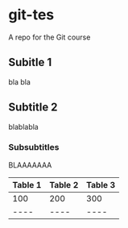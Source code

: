 # git-tes
A repo for the Git course

## Subitle 1

bla bla

## Subtitle 2

blablabla

### Subsubtitles

BLAAAAAAA

|Table 1|Table 2|Table 3|
|----|----|----|
|100|200|300|
|----|----|----|